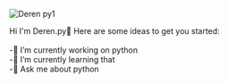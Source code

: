 ![Deren py1](https://github.com/user-attachments/assets/f2c07ee1-cb10-4017-924c-96a36da3a0db)

<!--
**Deren-Es/Deren-Es** is a ✨ _special_ ✨ repository because its `README.md` (this file) appears on your GitHub profile.
--!>
Hi I'm Deren.py👋
Here are some ideas to get you started:<br>
<br>
-🔭 I’m currently working on python<br>                        
-🌱 I’m currently learning that<br>
-💬 Ask me about python<br>


